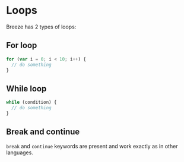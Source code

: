 # Loops

Breeze has 2 types of loops:

## For loop

```js
for (var i = 0; i < 10; i++) {
  // do something
}
```

## While loop

```js
while (condition) {
  // do something
}
```

## Break and continue

```break``` and ```continue``` keywords are present and work exactly as in other languages.
